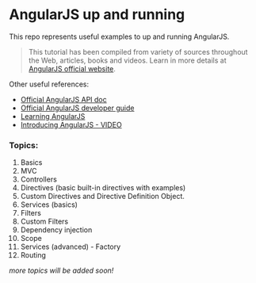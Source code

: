 # AngularJS up and running
This repo represents useful examples to up and running AngularJS.

> This tutorial has been compiled from variety of sources throughout the Web, articles, books and videos.
  Learn in more details at [AngularJS official website](https://angularjs.org/).

Other useful references:

* [Official AngularJS API doc](https://docs.angularjs.org/api/)
* [Official AngularJS developer guide](https://docs.angularjs.org/guide/)
* [Learning AngularJS](http://shop.oreilly.com/product/0636920035831.do)
* [Introducing AngularJS - VIDEO](https://www.packtpub.com/web-development/introducing-angularjs-video)


### Topics:

01. Basics
02. MVC
03. Controllers
04. Directives (basic built-in directives with examples)
05. Custom Directives and Directive Definition Object.
06. Services (basics)
07. Filters
08. Custom Filters
10. Dependency injection
11. Scope
12. Services (advanced) - Factory
13. Routing


_more topics will be added soon!_
